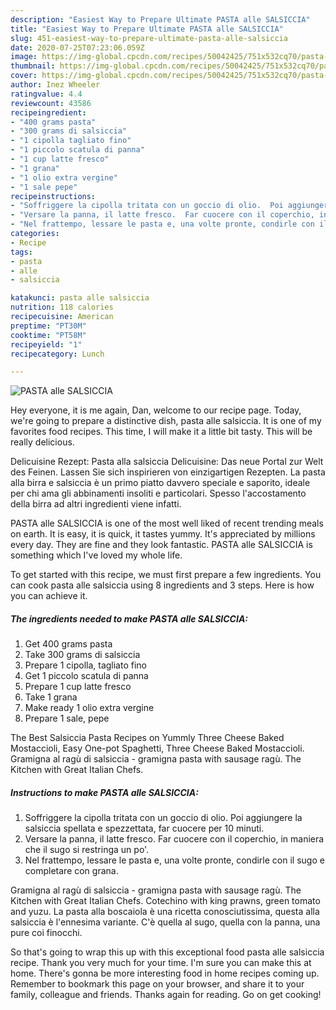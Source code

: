 ```yaml
---
description: "Easiest Way to Prepare Ultimate PASTA alle SALSICCIA"
title: "Easiest Way to Prepare Ultimate PASTA alle SALSICCIA"
slug: 451-easiest-way-to-prepare-ultimate-pasta-alle-salsiccia
date: 2020-07-25T07:23:06.059Z
image: https://img-global.cpcdn.com/recipes/50042425/751x532cq70/pasta-alle-salsiccia-recipe-main-photo.jpg
thumbnail: https://img-global.cpcdn.com/recipes/50042425/751x532cq70/pasta-alle-salsiccia-recipe-main-photo.jpg
cover: https://img-global.cpcdn.com/recipes/50042425/751x532cq70/pasta-alle-salsiccia-recipe-main-photo.jpg
author: Inez Wheeler
ratingvalue: 4.4
reviewcount: 43586
recipeingredient:
- "400 grams pasta"
- "300 grams di salsiccia"
- "1 cipolla tagliato fino"
- "1 piccolo scatula di panna"
- "1 cup latte fresco"
- "1 grana"
- "1 olio extra vergine"
- "1 sale pepe"
recipeinstructions:
- "Soffriggere la cipolla tritata con un goccio di olio.  Poi aggiungere la salsiccia spellata e spezzettata, far cuocere per 10 minuti."
- "Versare la panna, il latte fresco.  Far cuocere con il coperchio, in maniera che il sugo si restringa un po&#39;."
- "Nel frattempo, lessare le pasta e, una volte pronte, condirle con il sugo e completare con grana."
categories:
- Recipe
tags:
- pasta
- alle
- salsiccia

katakunci: pasta alle salsiccia 
nutrition: 118 calories
recipecuisine: American
preptime: "PT30M"
cooktime: "PT58M"
recipeyield: "1"
recipecategory: Lunch

---
```



![PASTA alle SALSICCIA](https://img-global.cpcdn.com/recipes/50042425/751x532cq70/pasta-alle-salsiccia-recipe-main-photo.jpg)

Hey everyone, it is me again, Dan, welcome to our recipe page. Today, we're going to prepare a distinctive dish, pasta alle salsiccia. It is one of my favorites food recipes. This time, I will make it a little bit tasty. This will be really delicious.

Delicuisine Rezept: Pasta alla salsiccia Delicuisine: Das neue Portal zur Welt des Feinen. Lassen Sie sich inspirieren von einzigartigen Rezepten. La pasta alla birra e salsiccia è un primo piatto davvero speciale e saporito, ideale per chi ama gli abbinamenti insoliti e particolari. Spesso l&#39;accostamento della birra ad altri ingredienti viene infatti.

PASTA alle SALSICCIA is one of the most well liked of recent trending meals on earth. It is easy, it is quick, it tastes yummy. It's appreciated by millions every day. They are fine and they look fantastic. PASTA alle SALSICCIA is something which I've loved my whole life.


To get started with this recipe, we must first prepare a few ingredients. You can cook pasta alle salsiccia using 8 ingredients and 3 steps. Here is how you can achieve it.

<!--inarticleads1-->

##### The ingredients needed to make PASTA alle SALSICCIA:

1. Get 400 grams pasta
1. Take 300 grams di salsiccia
1. Prepare 1 cipolla, tagliato fino
1. Get 1 piccolo scatula di panna
1. Prepare 1 cup latte fresco
1. Take 1 grana
1. Make ready 1 olio extra vergine
1. Prepare 1 sale, pepe


The Best Salsiccia Pasta Recipes on Yummly Three Cheese Baked Mostaccioli, Easy One-pot Spaghetti, Three Cheese Baked Mostaccioli. Gramigna al ragù di salsiccia - gramigna pasta with sausage ragù. The Kitchen with Great Italian Chefs. 

<!--inarticleads2-->

##### Instructions to make PASTA alle SALSICCIA:

1. Soffriggere la cipolla tritata con un goccio di olio.  Poi aggiungere la salsiccia spellata e spezzettata, far cuocere per 10 minuti.
1. Versare la panna, il latte fresco.  Far cuocere con il coperchio, in maniera che il sugo si restringa un po&#39;.
1. Nel frattempo, lessare le pasta e, una volte pronte, condirle con il sugo e completare con grana.


Gramigna al ragù di salsiccia - gramigna pasta with sausage ragù. The Kitchen with Great Italian Chefs. Cotechino with king prawns, green tomato and yuzu. La pasta alla boscaiola è una ricetta conosciutissima, questa alla salsiccia è l&#39;ennesima variante. C&#39;è quella al sugo, quella con la panna, una pure coi finocchi. 

So that's going to wrap this up with this exceptional food pasta alle salsiccia recipe. Thank you very much for your time. I'm sure you can make this at home. There's gonna be more interesting food in home recipes coming up. Remember to bookmark this page on your browser, and share it to your family, colleague and friends. Thanks again for reading. Go on get cooking!
